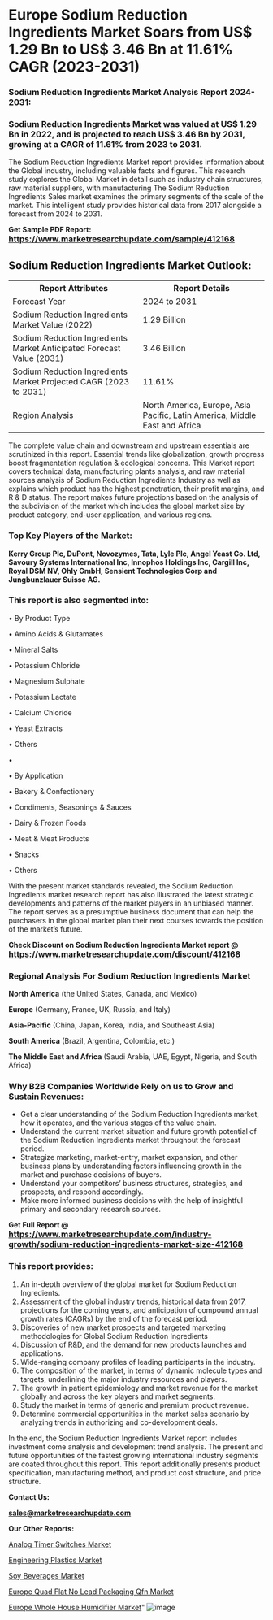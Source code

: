 # Europe Sodium Reduction Ingredients Market Soars from US$ 1.29 Bn to US$ 3.46 Bn at 11.61% CAGR (2023-2031)

<strong><h3>Sodium Reduction Ingredients Market Analysis Report 2024-2031:</h3></strong>

<strong><h3>Sodium Reduction Ingredients Market was valued at US$ 1.29 Bn in 2022, and is projected to reach US$ 3.46 Bn by 2031, growing at a CAGR of 11.61% from 2023 to 2031.</h3></strong>

The Sodium Reduction Ingredients Market report provides information about the Global industry, including valuable facts and figures. This research study explores the Global Market in detail such as industry chain structures, raw material suppliers, with manufacturing The Sodium Reduction Ingredients Sales market examines the primary segments of the scale of the market. This intelligent study provides historical data from 2017 alongside a forecast from 2024 to 2031.

<strong>Get Sample PDF Report: <a href=https://www.marketresearchupdate.com/sample/412168><font size=3 color=#0000ff>https://www.marketresearchupdate.com/sample/412168</font></a></strong>

<html>
<body>

<h2>Sodium Reduction Ingredients Market Outlook:</h2>

<table>
  <tr>
    <th>Report Attributes</th>
    <th>Report Details</th>
  </tr>
  <tr>
    <td>Forecast Year</td>
    <td>2024 to 2031</td>
  </tr>
  <tr>
    <td>Sodium Reduction Ingredients Market Value (2022)</td>
    <td>1.29 Billion</td>
  </tr>
  <tr>
    <td>Sodium Reduction Ingredients Market Anticipated Forecast Value (2031)</td>
    <td>3.46 Billion</td>
  </tr>
  <tr>
    <td>Sodium Reduction Ingredients Market Projected CAGR (2023 to 2031)</td>
    <td>11.61%</td>
  </tr>
  <tr>
    <td>Region Analysis</td>
    <td>North America, Europe, Asia Pacific, Latin America, Middle East and Africa</td>
  </tr>
</table>

</body>
</html>

The complete value chain and downstream and upstream essentials are scrutinized in this report. Essential trends like globalization, growth progress boost fragmentation regulation &amp; ecological concerns. This Market report covers technical data, manufacturing plants analysis, and raw material sources analysis of Sodium Reduction Ingredients Industry as well as explains which product has the highest penetration, their profit margins, and R & D status. The report makes future projections based on the analysis of the subdivision of the market which includes the global market size by product category, end-user application, and various regions.

<strong><h3>Top Key Players of the Market:</h3></strong>

<strong>Kerry Group Plc, DuPont, Novozymes, Tata, Lyle Plc, Angel Yeast Co. Ltd, Savoury Systems International Inc, Innophos Holdings Inc, Cargill Inc, Royal DSM NV, Ohly GmbH, Sensient Technologies Corp and Jungbunzlauer Suisse AG.</strong>

<strong><h3>This report is also segmented into:</h3></strong>

• By Product Type 

• Amino Acids & Glutamates

• Mineral Salts

• Potassium Chloride

• Magnesium Sulphate

• Potassium Lactate

• Calcium Chloride

• Yeast Extracts

• Others

• 

• By Application

• Bakery & Confectionery

• Condiments, Seasonings & Sauces

• Dairy & Frozen Foods

• Meat & Meat Products

• Snacks

• Others

With the present market standards revealed, the Sodium Reduction Ingredients market research report has also illustrated the latest strategic developments and patterns of the market players in an unbiased manner. The report serves as a presumptive business document that can help the purchasers in the global market plan their next courses towards the position of the market’s future.

<strong>Check Discount on Sodium Reduction Ingredients Market report @ <a href=https://www.marketresearchupdate.com/discount/412168><font size=3 color=#0000ff>https://www.marketresearchupdate.com/discount/412168</font></a></strong>

<strong><h3>Regional Analysis For Sodium Reduction Ingredients Market</h3></strong>

<strong>North America</strong> (the United States, Canada, and Mexico)

<strong>Europe</strong> (Germany, France, UK, Russia, and Italy)

<strong>Asia-Pacific</strong> (China, Japan, Korea, India, and Southeast Asia)

<strong>South America</strong> (Brazil, Argentina, Colombia, etc.)

<strong>The Middle East and Africa</strong> (Saudi Arabia, UAE, Egypt, Nigeria, and South Africa)

<strong><h3>Why B2B Companies Worldwide Rely on us to Grow and Sustain Revenues:</h3></strong>
<ul>
  <li>Get a clear understanding of the Sodium Reduction Ingredients market, how it operates, and the various stages of the value chain.</li>
  <li>Understand the current market situation and future growth potential of the Sodium Reduction Ingredients market throughout the forecast period.</li>
  <li>Strategize marketing, market-entry, market expansion, and other business plans by understanding factors influencing growth in the market and purchase decisions of buyers.</li>
  <li>Understand your competitors’ business structures, strategies, and prospects, and respond accordingly.</li>
  <li>Make more informed business decisions with the help of insightful primary and secondary research sources.</li>
</ul>

<strong>Get Full Report @ <a href=https://www.marketresearchupdate.com/industry-growth/sodium-reduction-ingredients-market-size-412168><font size=3 color=#0000ff>https://www.marketresearchupdate.com/industry-growth/sodium-reduction-ingredients-market-size-412168</font></a></strong>

<strong><h3>This report provides:</h3></strong>
<ol>
  <li>An in-depth overview of the global market for Sodium Reduction Ingredients.</li>
  <li>Assessment of the global industry trends, historical data from 2017, projections for the coming years, and anticipation of compound annual growth rates (CAGRs) by the end of the forecast period.</li>
  <li>Discoveries of new market prospects and targeted marketing methodologies for Global Sodium Reduction Ingredients</li>
  <li>Discussion of R&amp;D, and the demand for new products launches and applications.</li>
  <li>Wide-ranging company profiles of leading participants in the industry.</li>
  <li>The composition of the market, in terms of dynamic molecule types and targets, underlining the major industry resources and players.</li>
  <li>The growth in patient epidemiology and market revenue for the market globally and across the key players and market segments.</li>
  <li>Study the market in terms of generic and premium product revenue.</li>
  <li>Determine commercial opportunities in the market sales scenario by analyzing trends in authorizing and co-development deals.</li>
</ol>

In the end, the Sodium Reduction Ingredients Market report includes investment come analysis and development trend analysis. The present and future opportunities of the fastest growing international industry segments are coated throughout this report. This report additionally presents product specification, manufacturing method, and product cost structure, and price structure.

<strong>Contact Us:</strong>

<strong>sales@marketresearchupdate.com</strong>

<strong>Our Other Reports:</strong>

<a href=https://www.linkedin.com/pulse/analog-timer-switches-market-size-growth-set>Analog Timer Switches Market</a>

<a href=https://www.linkedin.com/pulse/engineering-plastics-market-opportunities-stay>Engineering Plastics Market</a>

<a href=https://www.linkedin.com/pulse/soy-beverages-market-sizing-up-anticipating-trends-consumption>Soy Beverages Market</a>

<a href=https://www.linkedin.com/pulse/europe-quad-flat-no-lead-packaging-qfn-market>Europe Quad Flat No Lead Packaging Qfn Market</a>

<a href=https://www.linkedin.com/pulse/europe-whole-house-humidifier-market-size-analysis>Europe Whole House Humidifier Market</a>"
![image](https://github.com/rutujamande/Market-Report-Analysis/assets/158454097/4f995fbc-35e8-486a-88e5-b78cd3cbba44)
